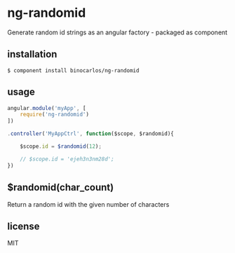 ng-randomid
===========

Generate random id strings as an angular factory - packaged as component

## installation

```
$ component install binocarlos/ng-randomid
```

## usage

```js
angular.module('myApp', [
	require('ng-randomid')
])

.controller('MyAppCtrl', function($scope, $randomid){

	$scope.id = $randomid(12);

	// $scope.id = 'ejeh3n3nm28d';
})

```

## $randomid(char_count)

Return a random id with the given number of characters



## license

MIT